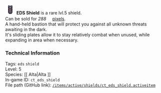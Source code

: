 ![ ](https://raw.githubusercontent.com/Ceterai/Enternia/main/items/active/shields/ct_eds_shield.png) **EDS Shield** is a rare lvl.5 shield.  
Can be sold for *288* <img src="https://starbounder.org/mediawiki/images/2/21/Pixel.png" width="12" height="16"/> [pixels](https://starbounder.org/Pixel).  
A hand-held bastion that will protect you against all unknown threats awaiting in the dark.  
It's sliding plates allow it to stay relatively combat when unused, while expanding in area when necessary.

### Technical Information

Tags: `eds` `shield`  
Level: 5  
Species: [[ Alta|Alta ]]  
In-game ID: `ct_eds_shield`  
File path (GitHub link): [`/items/active/shields/ct_eds_shield.activeitem`](https://github.com/Ceterai/Enternia/blob/main/items/active/shields/ct_eds_shield.activeitem)
